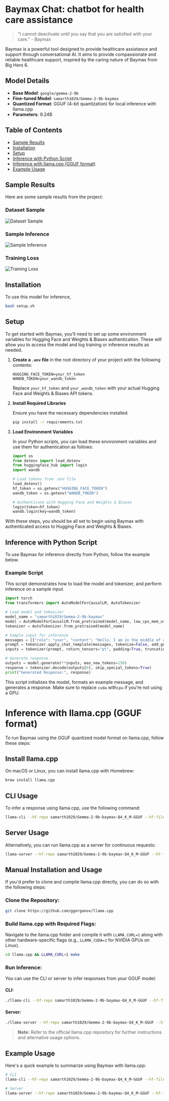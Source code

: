 Baymax Chat: chatbot for health care assistance
=====================================================================

> "I cannot deactivate until you say that you are satisfied with your care." - Baymax

Baymax is a powerful tool designed to provide healthcare assistance and support through conversational AI. It aims to provide compassionate and reliable healthcare support, inspired by the caring nature of Baymax from Big Hero 6.

## Model Details

- **Base Model**: `google/gemma-2-9b`
- **Fine-tuned Model**: `samarth1029/Gemma-2-9b-baymax`
- **Quantized Format**: GGUF (4-bit quantization) for local inference with llama.cpp
- **Parameters**: 9.24B

## Table of Contents

- [Sample Results](#sample-results)
- [Installation](#installation)
- [Setup](#setup)
- [Inference with Python Script](#inference-with-python-script)
- [Inference with llama.cpp (GGUF format)](#inference-with-llamaccp-gguf-format)
- [Example Usage](#example-usage)

## Sample Results

Here are some sample results from the project:

### Dataset Sample
![Dataset Sample](sample_results/dataset_sample.png)

### Sample Inference
![Sample Inference](sample_results/sample_inference.png)

### Training Loss
![Training Loss](sample_results/training_loss.png)

## Installation

To use this model for inference,

```bash
bash setup.sh
```

## Setup

To get started with Baymax, you’ll need to set up some environment variables for Hugging Face and Weights & Biases authentication. These will allow you to access the model and log training or inference results as needed.

1. **Create a `.env` file** in the root directory of your project with the following contents:

    ```plaintext
    HUGGING_FACE_TOKEN=your_hf_token
    WANDB_TOKEN=your_wandb_token
    ```

   Replace `your_hf_token` and `your_wandb_token` with your actual Hugging Face and Weights & Biases API tokens.

2. **Install Required Libraries**

   Ensure you have the necessary dependencies installed:

    ```bash
    pip install -r requirements.txt
    ```

3. **Load Environment Variables**

   In your Python scripts, you can load these environment variables and use them for authentication as follows:

    ```python
    import os
    from dotenv import load_dotenv
    from huggingface_hub import login
    import wandb

    # Load tokens from .env file
    load_dotenv()
    hf_token = os.getenv("HUGGING_FACE_TOKEN")
    wandb_token = os.getenv("WANDB_TOKEN")

    # Authenticate with Hugging Face and Weights & Biases
    login(token=hf_token)
    wandb.login(key=wandb_token)
    ```

With these steps, you should be all set to begin using Baymax with authenticated access to Hugging Face and Weights & Biases.

## Inference with Python Script

To use Baymax for inference directly from Python, follow the example below.

### Example Script

This script demonstrates how to load the model and tokenizer, and perform inference on a sample input.

```python
import torch
from transformers import AutoModelForCausalLM, AutoTokenizer

# Load model and tokenizer
model_name = "samarth1029/Gemma-2-9b-baymax"
model = AutoModelForCausalLM.from_pretrained(model_name, low_cpu_mem_usage=True).to("cuda")
tokenizer = AutoTokenizer.from_pretrained(model_name)

# Sample input for inference
messages = [{"role": "user", "content": "Hello, I am in the middle of a severe anxiety/panic attack. Could you help me?"}]
prompt = tokenizer.apply_chat_template(messages, tokenize=False, add_generation_prompt=True)
inputs = tokenizer(prompt, return_tensors="pt", padding=True, truncation=True).to("cuda")

# Generate response
outputs = model.generate(**inputs, max_new_tokens=150)
response = tokenizer.decode(outputs[0], skip_special_tokens=True)
print("Generated Response:", response)
```
This script initializes the model, formats an example message, and generates a response. Make sure to replace `cuda` with`cpu` if you’re not using a GPU.

# Inference with llama.cpp (GGUF format)

To run Baymax using the GGUF quantized model format on llama.cpp, follow these steps:

## Install llama.cpp

On macOS or Linux, you can install llama.cpp with Homebrew:

```bash
brew install llama.cpp
```

## CLI Usage

To infer a response using llama.cpp, use the following command:

```bash
llama-cli --hf-repo samarth1029/Gemma-2-9b-baymax-Q4_K_M-GGUF --hf-file gemma-2-9b-baymax-q4_k_m.gguf -p "Hello, I am in the middle of a severe anxiety/panic attack. Could you help me?"
```

## Server Usage

Alternatively, you can run llama.cpp as a server for continuous requests:

```bash
llama-server --hf-repo samarth1029/Gemma-2-9b-baymax-Q4_K_M-GGUF --hf-file gemma-2-9b-baymax-q4_k_m.gguf -c 2048
```

## Manual Installation and Usage

If you'd prefer to clone and compile llama.cpp directly, you can do so with the following steps:

### Clone the Repository:

```bash
git clone https://github.com/ggerganov/llama.cpp
```

### Build llama.cpp with Required Flags:

Navigate to the llama.cpp folder and compile it with `LLAMA_CURL=1` along with other hardware-specific flags (e.g., `LLAMA_CUDA=1` for NVIDIA GPUs on Linux).

```bash
cd llama.cpp && LLAMA_CURL=1 make
```

### Run Inference:

You can use the CLI or server to infer responses from your GGUF model:

#### CLI:

```bash
./llama-cli --hf-repo samarth1029/Gemma-2-9b-baymax-Q4_K_M-GGUF --hf-file gemma-2-9b-baymax-q4_k_m.gguf -p "Hello, I am in the middle of a severe anxiety/panic attack. Could you help me?"
```

#### Server:

```bash
./llama-server --hf-repo samarth1029/Gemma-2-9b-baymax-Q4_K_M-GGUF --hf-file gemma-2-9b-baymax-q4_k_m.gguf -c 2048
```

> **Note:** Refer to the official llama.cpp repository for further instructions and alternative usage options.

## Example Usage

Here's a quick example to summarize using Baymax with llama.cpp:

```bash
# CLI
llama-cli --hf-repo samarth1029/Gemma-2-9b-baymax-Q4_K_M-GGUF --hf-file gemma-2-9b-baymax-q4_k_m.gguf -p "How can I manage my anxiety?"
```
```bash
# Server
llama-server --hf-repo samarth1029/Gemma-2-9b-baymax-Q4_K_M-GGUF --hf-file gemma-2-9b-baymax-q4_k_m.gguf -c 2048
```